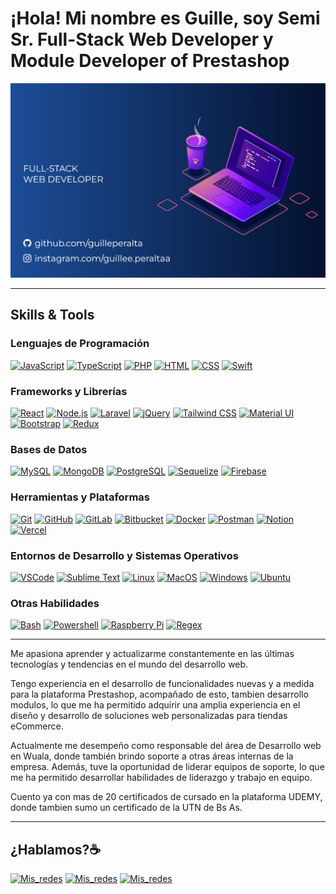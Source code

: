 # ¡Hola! Mi nombre es Guille, soy Semi Sr. Full-Stack Web Developer y Module Developer of Prestashop

![Imagen de portada de Git](https://raw.githubusercontent.com/guilleperalta/guilleperalta/main/Imagen%20GITHUB.png)

___

## Skills & Tools

### Lenguajes de Programación
[![JavaScript](https://skillicons.dev/icons?i=js)](https://skillicons.dev)
[![TypeScript](https://skillicons.dev/icons?i=ts)](https://skillicons.dev)
[![PHP](https://skillicons.dev/icons?i=php)](https://skillicons.dev)
[![HTML](https://skillicons.dev/icons?i=html)](https://skillicons.dev)
[![CSS](https://skillicons.dev/icons?i=css)](https://skillicons.dev)
[![Swift](https://skillicons.dev/icons?i=swift)](https://skillicons.dev)

### Frameworks y Librerías
[![React](https://skillicons.dev/icons?i=react)](https://skillicons.dev)
[![Node.js](https://skillicons.dev/icons?i=nodejs)](https://skillicons.dev)
[![Laravel](https://skillicons.dev/icons?i=laravel)](https://skillicons.dev)
[![jQuery](https://skillicons.dev/icons?i=jquery)](https://skillicons.dev)
[![Tailwind CSS](https://skillicons.dev/icons?i=tailwind)](https://skillicons.dev)
[![Material UI](https://skillicons.dev/icons?i=materialui)](https://skillicons.dev)
[![Bootstrap](https://skillicons.dev/icons?i=bootstrap)](https://skillicons.dev)
[![Redux](https://skillicons.dev/icons?i=redux)](https://skillicons.dev)

### Bases de Datos
[![MySQL](https://skillicons.dev/icons?i=mysql)](https://skillicons.dev)
[![MongoDB](https://skillicons.dev/icons?i=mongodb)](https://skillicons.dev)
[![PostgreSQL](https://skillicons.dev/icons?i=postgres)](https://skillicons.dev)
[![Sequelize](https://skillicons.dev/icons?i=sequelize)](https://skillicons.dev)
[![Firebase](https://skillicons.dev/icons?i=firebase)](https://skillicons.dev)

### Herramientas y Plataformas
[![Git](https://skillicons.dev/icons?i=git)](https://skillicons.dev)
[![GitHub](https://skillicons.dev/icons?i=github)](https://skillicons.dev)
[![GitLab](https://skillicons.dev/icons?i=gitlab)](https://skillicons.dev)
[![Bitbucket](https://skillicons.dev/icons?i=bitbucket)](https://skillicons.dev)
[![Docker](https://skillicons.dev/icons?i=docker)](https://skillicons.dev)
[![Postman](https://skillicons.dev/icons?i=postman)](https://skillicons.dev)
[![Notion](https://skillicons.dev/icons?i=notion)](https://skillicons.dev)
[![Vercel](https://skillicons.dev/icons?i=vite)](https://skillicons.dev)

### Entornos de Desarrollo y Sistemas Operativos
[![VSCode](https://skillicons.dev/icons?i=vscode)](https://skillicons.dev)
[![Sublime Text](https://skillicons.dev/icons?i=sublime)](https://skillicons.dev)
[![Linux](https://skillicons.dev/icons?i=linux)](https://skillicons.dev)
[![MacOS](https://skillicons.dev/icons?i=apple)](https://skillicons.dev)
[![Windows](https://skillicons.dev/icons?i=windows)](https://skillicons.dev)
[![Ubuntu](https://skillicons.dev/icons?i=ubuntu)](https://skillicons.dev)

### Otras Habilidades
[![Bash](https://skillicons.dev/icons?i=bash)](https://skillicons.dev)
[![Powershell](https://skillicons.dev/icons?i=powershell)](https://skillicons.dev)
[![Raspberry Pi](https://skillicons.dev/icons?i=raspberrypi)](https://skillicons.dev)
[![Regex](https://skillicons.dev/icons?i=regex)](https://skillicons.dev)
___
 
Me apasiona aprender y actualizarme constantemente en las últimas tecnologías y tendencias en el mundo del desarrollo web.

Tengo experiencia en el desarrollo de funcionalidades nuevas y a medida para la plataforma Prestashop, acompañado de esto, tambien desarrollo modulos, lo que me ha permitido adquirir una amplia experiencia en el diseño y desarrollo de soluciones web personalizadas para tiendas eCommerce.

Actualmente me desempeño como responsable del área de Desarrollo web en Wuala, donde también brindo soporte a otras áreas internas de la empresa. Además, tuve la oportunidad de liderar equipos de soporte, lo que me ha permitido desarrollar habilidades de liderazgo y trabajo en equipo.

Cuento ya con mas de 20 certificados de cursado en la plataforma UDEMY, donde tambien sumo un certificado de la UTN de Bs As.

___

## ¿Hablamos?☕️

[![Mis_redes](https://skillicons.dev/icons?i=instagram)]([https://www.instagram.com/guillee.peraltaa/])
[![Mis_redes](https://skillicons.dev/icons?i=linkedin)]([https://www.linkedin.com/in/guillermo-peralta-25ab2b195/])
[![Mis_redes](https://skillicons.dev/icons?i=gmail)]([mailto:guille.peralta.dev@gmail.com])
